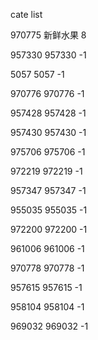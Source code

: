 cate list

970775 新鲜水果 8

957330 957330 -1

5057 5057 -1

970776 970776 -1

957428 957428 -1

957430 957430 -1

975706 975706 -1

972219 972219 -1

957347 957347 -1

955035 955035 -1

972200 972200 -1

961006 961006 -1

970778 970778 -1

957615 957615 -1

958104 958104 -1

969032 969032 -1

